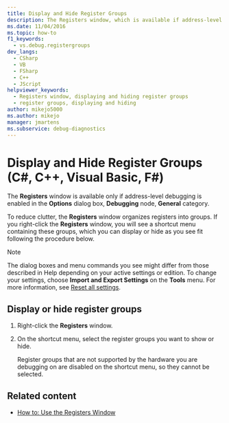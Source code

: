```yaml
---
title: Display and Hide Register Groups
description: The Registers window, which is available if address-level debugging is enabled, organizes registers into groups. Learn how to set which groups appear.
ms.date: 11/04/2016
ms.topic: how-to
f1_keywords: 
  - vs.debug.registergroups
dev_langs: 
  - CSharp
  - VB
  - FSharp
  - C++
  - JScript
helpviewer_keywords: 
  - Registers window, displaying and hiding register groups
  - register groups, displaying and hiding
author: mikejo5000
ms.author: mikejo
manager: jmartens
ms.subservice: debug-diagnostics
---
```

# Display and Hide Register Groups (C#, C++, Visual Basic, F#)

The **Registers** window is available only if address-level debugging is enabled in the **Options** dialog box, **Debugging** node, **General** category.

To reduce clutter, the **Registers** window organizes registers into groups. If you right-click the **Registers** window, you will see a shortcut menu containing these groups, which you can display or hide as you see fit following the procedure below.

> [!NOTE]
> The dialog boxes and menu commands you see might differ from those described in Help depending on your active settings or edition. To change your settings, choose **Import and Export Settings** on the **Tools** menu. For more information, see [Reset all settings](../ide/personalizing-the-visual-studio-ide.md#reset-all-settings).

## Display or hide register groups

1. Right-click the **Registers** window.

2. On the shortcut menu, select the register groups you want to show or hide.

     Register groups that are not supported by the hardware you are debugging on are disabled on the shortcut menu, so they cannot be selected.

## Related content

- [How to: Use the Registers Window](../debugger/how-to-use-the-registers-window.md)